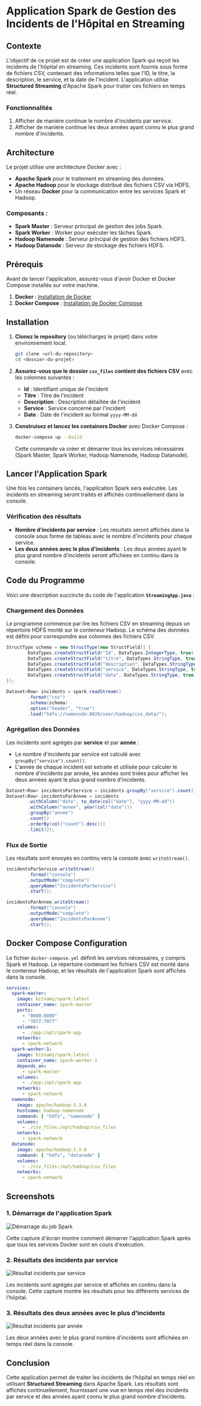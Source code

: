 
# **Application Spark de Gestion des Incidents de l'Hôpital en Streaming**

## **Contexte**
L'objectif de ce projet est de créer une application Spark qui reçoit les incidents de l'hôpital en streaming. Ces incidents sont fournis sous forme de fichiers CSV, contenant des informations telles que l'ID, le titre, la description, le service, et la date de l'incident. L'application utilise **Structured Streaming** d'Apache Spark pour traiter ces fichiers en temps réel.

### **Fonctionnalités**
1. Afficher de manière continue le nombre d'incidents par service.
2. Afficher de manière continue les deux années ayant connu le plus grand nombre d'incidents.

## **Architecture**
Le projet utilise une architecture Docker avec :
- **Apache Spark** pour le traitement en streaming des données.
- **Apache Hadoop** pour le stockage distribué des fichiers CSV via HDFS.
- Un réseau **Docker** pour la communication entre les services Spark et Hadoop.

### **Composants** :
- **Spark Master** : Serveur principal de gestion des jobs Spark.
- **Spark Worker** : Worker pour exécuter les tâches Spark.
- **Hadoop Namenode** : Serveur principal de gestion des fichiers HDFS.
- **Hadoop Datanode** : Serveur de stockage des fichiers HDFS.

## **Prérequis**
Avant de lancer l'application, assurez-vous d'avoir Docker et Docker Compose installés sur votre machine.

1. **Docker** : [Installation de Docker](https://docs.docker.com/get-docker/)
2. **Docker Compose** : [Installation de Docker Compose](https://docs.docker.com/compose/install/)

## **Installation**

1. **Clonez le repository** (ou téléchargez le projet) dans votre environnement local.
   ```bash
   git clone <url-du-repository>
   cd <dossier-du-projet>
   ```

2. **Assurez-vous que le dossier `csv_files` contient des fichiers CSV** avec les colonnes suivantes :
   - **Id** : Identifiant unique de l'incident
   - **Titre** : Titre de l'incident
   - **Description** : Description détaillée de l'incident
   - **Service** : Service concerné par l'incident
   - **Date** : Date de l'incident au format `yyyy-MM-dd`

3. **Construisez et lancez les containers Docker** avec Docker Compose :
   ```bash
   docker-compose up --build
   ```

   Cette commande va créer et démarrer tous les services nécessaires (Spark Master, Spark Worker, Hadoop Namenode, Hadoop Datanode).

## **Lancer l'Application Spark**

Une fois les containers lancés, l'application Spark sera exécutée. Les incidents en streaming seront traités et affichés continuellement dans la console.

### **Vérification des résultats**
- **Nombre d'incidents par service** : Les résultats seront affichés dans la console sous forme de tableau avec le nombre d'incidents pour chaque service.
- **Les deux années avec le plus d'incidents** : Les deux années ayant le plus grand nombre d'incidents seront affichées en continu dans la console.

## **Code du Programme**

Voici une description succincte du code de l'application **`StreamingApp.java`** :

### **Chargement des Données**
Le programme commence par lire les fichiers CSV en streaming depuis un répertoire HDFS monté sur le conteneur Hadoop. Le schéma des données est défini pour correspondre aux colonnes des fichiers CSV.

```java
StructType schema = new StructType(new StructField[] {
        DataTypes.createStructField("Id", DataTypes.IntegerType, true),
        DataTypes.createStructField("titre", DataTypes.StringType, true),
        DataTypes.createStructField("description", DataTypes.StringType, true),
        DataTypes.createStructField("service", DataTypes.StringType, true),
        DataTypes.createStructField("date", DataTypes.StringType, true)
});

Dataset<Row> incidents = spark.readStream()
        .format("csv")
        .schema(schema)
        .option("header", "true")
        .load("hdfs://namenode:8020/user/hadoop/csv_data/");
```

### **Agrégation des Données**
Les incidents sont agrégés par **service** et par **année** :
- Le nombre d'incidents par service est calculé avec `groupBy("service").count()`.
- L'année de chaque incident est extraite et utilisée pour calculer le nombre d'incidents par année, les années sont triées pour afficher les deux années ayant le plus grand nombre d'incidents.

```java
Dataset<Row> incidentsParService = incidents.groupBy("service").count();
Dataset<Row> incidentsParAnnee = incidents
        .withColumn("date", to_date(col("date"), "yyyy-MM-dd"))
        .withColumn("annee", year(col("date")))
        .groupBy("annee")
        .count()
        .orderBy(col("count").desc())
        .limit(2);
```

### **Flux de Sortie**
Les résultats sont envoyés en continu vers la console avec `writeStream()`.

```java
incidentsParService.writeStream()
        .format("console")
        .outputMode("complete")
        .queryName("IncidentsParService")
        .start();

incidentsParAnnee.writeStream()
        .format("console")
        .outputMode("complete")
        .queryName("IncidentsParAnnee")
        .start();
```

## **Docker Compose Configuration**

Le fichier `docker-compose.yml` définit les services nécessaires, y compris Spark et Hadoop. Le répertoire contenant les fichiers CSV est monté dans le conteneur Hadoop, et les résultats de l'application Spark sont affichés dans la console.

```yaml
services:
  spark-master:
    image: bitnami/spark:latest
    container_name: spark-master
    ports:
      - "8080:8080"
      - "7077:7077"
    volumes:
      - ./app:/opt/spark-app
    networks:
      - spark-network
  spark-worker-1:
    image: bitnami/spark:latest
    container_name: spark-worker-1
    depends_on:
      - spark-master
    volumes:
      - ./app:/opt/spark-app
    networks:
      - spark-network
  namenode:
    image: apache/hadoop:3.3.6
    hostname: hadoop-namenode
    command: [ "hdfs", "namenode" ]
    volumes:
      - ./csv_files:/opt/hadoop/csv_files
    networks:
      - spark-network
  datanode:
    image: apache/hadoop:3.3.6
    command: [ "hdfs", "datanode" ]
    volumes:
      - ./csv_files:/opt/hadoop/csv_files
    networks:
      - spark-network
```

## **Screenshots**

### **1. Démarrage de l'application Spark**

![Démarrage du job Spark](screens/pour_démarrer_le_job.png)

Cette capture d'écran montre comment démarrer l'application Spark après que tous les services Docker sont en cours d'exécution.

### **2. Résultats des incidents par service**

![Résultat incidents par service](screens/resultat_1.png)

Les incidents sont agrégés par service et affichés en continu dans la console. Cette capture montre les résultats pour les différents services de l'hôpital.

### **3. Résultats des deux années avec le plus d'incidents**

![Résultat incidents par année](screens/resultat1_s.png)

Les deux années avec le plus grand nombre d'incidents sont affichées en temps réel dans la console.

## **Conclusion**
Cette application permet de traiter les incidents de l’hôpital en temps réel en utilisant **Structured Streaming** dans Apache Spark. Les résultats sont affichés continuellement, fournissant une vue en temps réel des incidents par service et des années ayant connu le plus grand nombre d’incidents.
